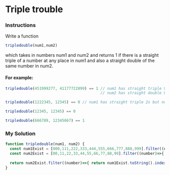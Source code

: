 # Triple trouble

### Instructions

Write a function

```js
tripledouble(num1,num2)
```

which takes in numbers num1 and num2 and returns 1 if there is a straight triple of a number at any place in num1 and also a straight double of the same number in num2.

#### For example:

```js
tripledouble(451999277, 41177722899) == 1 // num1 has straight triple 999s and 
                                          // num2 has straight double 99s

tripledouble(1222345, 12345) == 0 // num1 has straight triple 2s but num2 has only a single 2

tripledouble(12345, 12345) == 0

tripledouble(666789, 12345667) == 1
```

### My Solution

```js
function tripledouble(num1, num2) {
  const num1Exist = [000,111,222,333,444,555,666,777,888,999].filter((number)=>{ return num1.toString().indexOf(number) !== -1; });
  const num2Exist = [00,11,22,33,44,55,66,77,88,99].filter((number)=>{ return num2.toString().indexOf(number) !== -1; });
  
  return num2Exist.filter((number)=>{ return num1Exist.toString().indexOf(number) !== -1; }).length ? 1 : 0;
}
```
